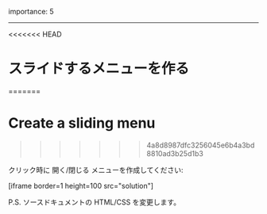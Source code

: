importance: 5

---

<<<<<<< HEAD
# スライドするメニューを作る
=======
# Create a sliding menu
>>>>>>> 4a8d8987dfc3256045e6b4a3bd8810ad3b25d1b3

クリック時に 開く/閉じる メニューを作成してください:

[iframe border=1 height=100 src="solution"]

P.S. ソースドキュメントの HTML/CSS を変更します。
